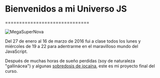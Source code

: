 # Bienvenidos a mi Universo JS
==============================

![MegaSuperNova](https://pixabay.com/static/uploads/photo/2011/12/14/12/11/horsehead-nebula-11081_960_720.jpg)

Del 27 de enero al 16 de marzo de 2016 fui a clase todos los lunes y miércoles de 19 a 22 para adentrarme en el maravilloso mundo del JavaScript.

Después de muchas horas de sueño perdidas (soy de naturaleza "gallinácea") y algunas [sobredosis de iocaína](https://youtu.be/KxKnTzBimig?t=52m35s "Teresa de la Torre en Women Techmakers"), este es mi proyecto final del curso. 
